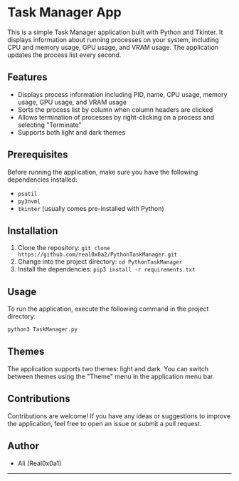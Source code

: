 # Task Manager App

This is a simple Task Manager application built with Python and Tkinter. It displays information about running processes on your system, including CPU and memory usage, GPU usage, and VRAM usage. The application updates the process list every second.

## Features

- Displays process information including PID, name, CPU usage, memory usage, GPU usage, and VRAM usage
- Sorts the process list by column when column headers are clicked
- Allows termination of processes by right-clicking on a process and selecting "Terminate"
- Supports both light and dark themes

## Prerequisites

Before running the application, make sure you have the following dependencies installed:

- `psutil`
- `py3nvml`
- `tkinter` (usually comes pre-installed with Python)

## Installation

1. Clone the repository: `git clone https://github.com/real0x0a2/PythonTaskManager.git`
2. Change into the project directory: `cd PythonTaskManager`
3. Install the dependencies: `pip3 install -r requirements.txt`

## Usage

To run the application, execute the following command in the project directory:

```bash
python3 TaskManager.py
```

## Themes

The application supports two themes: light and dark. You can switch between themes using the "Theme" menu in the application menu bar.

## Contributions

Contributions are welcome! If you have any ideas or suggestions to improve the application, feel free to open an issue or submit a pull request.

## Author

- Ali (Real0x0a1)

---

